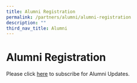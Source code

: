 ```yaml
---
title: Alumni Registration
permalink: /partners/alumni/alumni-registration
description: ""
third_nav_title: Alumni
---
```

# **Alumni Registration**

Please click [here](https://forms.cwp.sg/springfieldsec/FormAPIEO) to subscribe for Alumni Updates.
